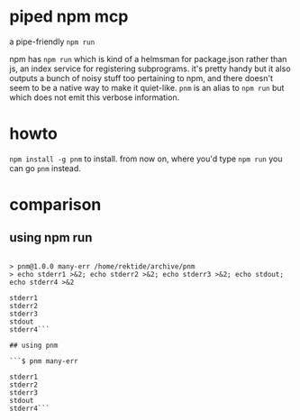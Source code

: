 # piped npm mcp

a pipe-friendly `npm run`

npm has `npm run` which is kind of a helmsman for package.json rather than js, an index service for registering subprograms. it's pretty handy but it also outputs a bunch of noisy stuff too pertaining to npm, and there doesn't seem to be a native way to make it quiet-like. `pnm` is an alias to `npm run` but which does not emit this verbose information.

# howto

`npm install -g pnm` to install. from now on, where you'd type `npm run` you can go `pnm` instead.

# comparison

## using npm run

```$ npm run many-err

> pnm@1.0.0 many-err /home/rektide/archive/pnm
> echo stderr1 >&2; echo stderr2 >&2; echo stderr3 >&2; echo stdout; echo stderr4 >&2

stderr1
stderr2
stderr3
stdout
stderr4```

## using pnm

```$ pnm many-err

stderr1
stderr2
stderr3
stdout
stderr4```
